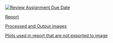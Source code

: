 [![Review Assignment Due Date](https://classroom.github.com/assets/deadline-readme-button-22041afd0340ce965d47ae6ef1cefeee28c7c493a6346c4f15d667ab976d596c.svg)](https://classroom.github.com/a/EA29b0tb)

[Report](report.pdf)

[Processed and Output images](images)

[Plots used in report that are not exported to image](report_images/plots)